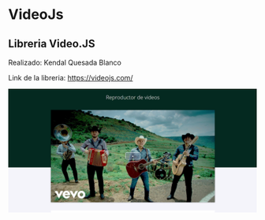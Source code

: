 # VideoJs
## Libreria Video.JS 
Realizado: Kendal Quesada Blanco

Link de la libreria: https://videojs.com/

![ScreenShot](https://github.com/kendalqb1/VideoJS/blob/main/Captura.PNG)
